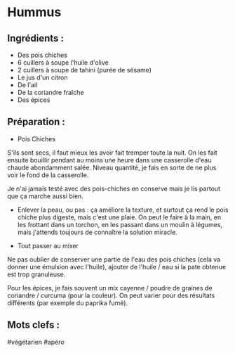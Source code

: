 Hummus
======

Ingrédients :
-------------

* Des pois chiches
* 6 cuillers à soupe l'huile d'olive
* 2 cuillers à soupe de tahini (purée de sésame)
* Le jus d'un citron
* De l'ail
* De la coriandre fraîche
* Des épices


Préparation :
-------------

* Pois Chiches

S'ils sont secs, il faut mieux les avoir fait tremper toute la nuit.
On les fait ensuite bouillir pendant au moins une heure dans une
casserolle d'eau chaude abondamment salée.
Niveau quantité, je fais en sorte de ne plus voir le fond de la casserolle.

Je n'ai jamais testé avec des pois-chiches en conserve mais je lis
partout que ça marche aussi bien.

* Enlever la peau, ou pas : ça améliore la texture, et surtout ça rend le pois
  chiche plus digeste, mais c'est une plaie. On peut le faire à la main, en les
  frottant dans un torchon, en les passant dans un moulin à légumes, mais
  j'attends toujours de connaître la solution miracle.

* Tout passer au mixer

Ne pas oublier de conserver une partie de l'eau des pois chiches
(cela va donner une émulsion avec l'huile), ajouter de l'huile /
eau si la pate obtenue est trop granuleuse.

Pour les épices, je fais souvent un mix cayenne / poudre de graines
de coriandre / curcuma (pour la couleur). On peut varier pour des
résultats différents (par exemple du paprika fumé).

Mots clefs :
----------------

#végétarien
#apéro
